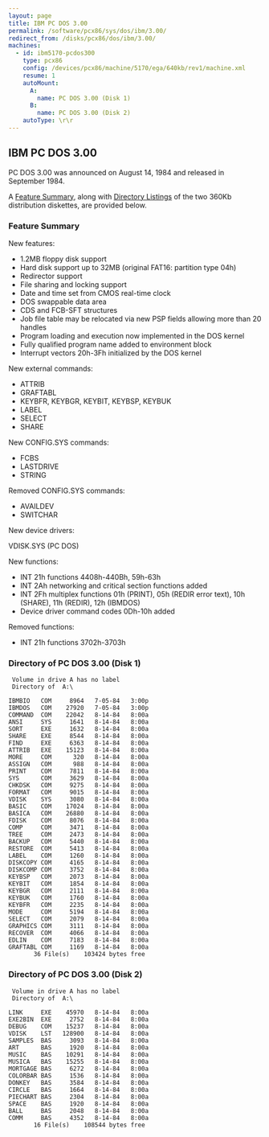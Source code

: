 ```yaml
---
layout: page
title: IBM PC DOS 3.00
permalink: /software/pcx86/sys/dos/ibm/3.00/
redirect_from: /disks/pcx86/dos/ibm/3.00/
machines:
  - id: ibm5170-pcdos300
    type: pcx86
    config: /devices/pcx86/machine/5170/ega/640kb/rev1/machine.xml
    resume: 1
    autoMount:
      A:
        name: PC DOS 3.00 (Disk 1)
      B:
        name: PC DOS 3.00 (Disk 2)
    autoType: \r\r
---
```


IBM PC DOS 3.00
---------------

PC DOS 3.00 was announced on August 14, 1984 and released in September 1984.

A [Feature Summary](#feature-summary), along with [Directory Listings](#directory-of-pc-dos-300-disk-1) of the two
360Kb distribution diskettes, are provided below.

### Feature Summary

New features:

- 1.2MB floppy disk support
- Hard disk support up to 32MB (original FAT16: partition type 04h)
- Redirector support
- File sharing and locking support
- Date and time set from CMOS real-time clock
- DOS swappable data area
- CDS and FCB-SFT structures
- Job file table may be relocated via new PSP fields allowing more than 20 handles
- Program loading and execution now implemented in the DOS kernel
- Fully qualified program name added to environment block
- Interrupt vectors 20h-3Fh initialized by the DOS kernel

New external commands:

- ATTRIB
- GRAFTABL
- KEYBFR, KEYBGR, KEYBIT, KEYBSP, KEYBUK
- LABEL
- SELECT
- SHARE

New CONFIG.SYS commands:

- FCBS
- LASTDRIVE
- STRING

Removed CONFIG.SYS commands:

- AVAILDEV
- SWITCHAR

New device drivers:

VDISK.SYS (PC DOS)

New functions:

- INT 21h functions 4408h-440Bh, 59h-63h
- INT 2Ah networking and critical section functions added
- INT 2Fh multiplex functions 01h (PRINT), 05h (REDIR error text), 10h (SHARE), 11h (REDIR), 12h (IBMDOS)
- Device driver command codes 0Dh-10h added

Removed functions:

- INT 21h functions 3702h-3703h

### Directory of PC DOS 3.00 (Disk 1)

	 Volume in drive A has no label
	 Directory of  A:\
	
	IBMBIO   COM     8964   7-05-84   3:00p
	IBMDOS   COM    27920   7-05-84   3:00p
	COMMAND  COM    22042   8-14-84   8:00a
	ANSI     SYS     1641   8-14-84   8:00a
	SORT     EXE     1632   8-14-84   8:00a
	SHARE    EXE     8544   8-14-84   8:00a
	FIND     EXE     6363   8-14-84   8:00a
	ATTRIB   EXE    15123   8-14-84   8:00a
	MORE     COM      320   8-14-84   8:00a
	ASSIGN   COM      988   8-14-84   8:00a
	PRINT    COM     7811   8-14-84   8:00a
	SYS      COM     3629   8-14-84   8:00a
	CHKDSK   COM     9275   8-14-84   8:00a
	FORMAT   COM     9015   8-14-84   8:00a
	VDISK    SYS     3080   8-14-84   8:00a
	BASIC    COM    17024   8-14-84   8:00a
	BASICA   COM    26880   8-14-84   8:00a
	FDISK    COM     8076   8-14-84   8:00a
	COMP     COM     3471   8-14-84   8:00a
	TREE     COM     2473   8-14-84   8:00a
	BACKUP   COM     5440   8-14-84   8:00a
	RESTORE  COM     5413   8-14-84   8:00a
	LABEL    COM     1260   8-14-84   8:00a
	DISKCOPY COM     4165   8-14-84   8:00a
	DISKCOMP COM     3752   8-14-84   8:00a
	KEYBSP   COM     2073   8-14-84   8:00a
	KEYBIT   COM     1854   8-14-84   8:00a
	KEYBGR   COM     2111   8-14-84   8:00a
	KEYBUK   COM     1760   8-14-84   8:00a
	KEYBFR   COM     2235   8-14-84   8:00a
	MODE     COM     5194   8-14-84   8:00a
	SELECT   COM     2079   8-14-84   8:00a
	GRAPHICS COM     3111   8-14-84   8:00a
	RECOVER  COM     4066   8-14-84   8:00a
	EDLIN    COM     7183   8-14-84   8:00a
	GRAFTABL COM     1169   8-14-84   8:00a
	       36 File(s)    103424 bytes free

### Directory of PC DOS 3.00 (Disk 2)

	 Volume in drive A has no label
	 Directory of  A:\
	
	LINK     EXE    45970   8-14-84   8:00a
	EXE2BIN  EXE     2752   8-14-84   8:00a
	DEBUG    COM    15237   8-14-84   8:00a
	VDISK    LST   128900   8-14-84   8:00a
	SAMPLES  BAS     3093   8-14-84   8:00a
	ART      BAS     1920   8-14-84   8:00a
	MUSIC    BAS    10291   8-14-84   8:00a
	MUSICA   BAS    15255   8-14-84   8:00a
	MORTGAGE BAS     6272   8-14-84   8:00a
	COLORBAR BAS     1536   8-14-84   8:00a
	DONKEY   BAS     3584   8-14-84   8:00a
	CIRCLE   BAS     1664   8-14-84   8:00a
	PIECHART BAS     2304   8-14-84   8:00a
	SPACE    BAS     1920   8-14-84   8:00a
	BALL     BAS     2048   8-14-84   8:00a
	COMM     BAS     4352   8-14-84   8:00a
	       16 File(s)    108544 bytes free
